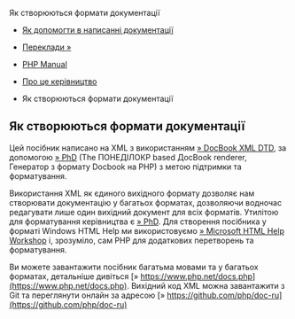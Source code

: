 Як створюються формати документації

-   [Як допомогти в написанні документації](about.howtohelp.html)
    
-   [Переклади »](about.translations.html)
    
-   [PHP Manual](index.html)
    
-   [Про це керівництво](about.html)
    
-   Як створюються формати документації
    

## Як створюються формати документації

Цей посібник написано на XML з використанням [» DocBook XML DTD](http://www.oasis-open.org/docbook/xml/), за допомогою [» PhD](https://wiki.php.net/doc/phd/) (The ПОНЕДІЛОКP based ДocBook renderer, Генератор з формату Docbook на PHP) з метою підтримки та форматування.

Використання XML як єдиного вихідного формату дозволяє нам створювати документацію у багатьох форматах, дозволяючи водночас редагувати лише один вихідний документ для всіх форматів. Утилітою для форматування керівництва є [» PhD](https://wiki.php.net/doc/phd/). Для створення посібника у форматі Windows HTML Help ми використовуємо [» Microsoft HTML Help Workshop](http://msdn.microsoft.com/library/en-us/htmlhelp/html/vsconhh1start.asp) і, зрозуміло, сам PHP для додаткових перетворень та форматування.

Ви можете завантажити посібник багатьма мовами та у багатьох форматах, детальніше дивіться [» https://www.php.net/docs.php](https://www.php.net/docs.php). Вихідний код XML можна завантажити з Git та переглянути онлайн за адресою [» https://github.com/php/doc-ru](https://github.com/php/doc-ru)